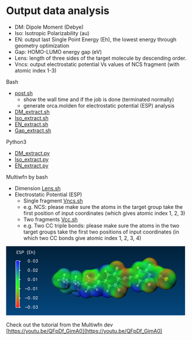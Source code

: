 # Output data analysis

- DM: Dipole Moment (Debye)
- Iso: Isotropic Polarizability (au)
- EN: output last Single Point Energy (Eh), the lowest energy through geometry optimization
- Gap: HOMO-LUMO energy gap (eV)
- Lens: length of three sides of the target molecule by descending order.
- Vncs: output electrostatic potential Vs values of NCS fragment (with atomic index 1-3)
  
Bash
- [post.sh](https://github.com/er1czz/ORCA-scripts/blob/main/orca_output/post.sh)
  - show the wall time and if the job is done (terminated normally)
  - generate orca.molden for electrostatic potential (ESP) analysis
- [DM_extract.sh](https://github.com/er1czz/ORCA-scripts/blob/main/orca_output/DM_extract.sh)
- [Iso_extract.sh](https://github.com/er1czz/ORCA-scripts/blob/main/orca_output/Iso_extract.sh)
- [EN_extract.sh](https://github.com/er1czz/ORCA-scripts/blob/main/orca_output/EN_extract.sh)
- [Gap_extract.sh](https://github.com/er1czz/ORCA-scripts/blob/main/orca_output/Gap_extract.sh)
  
Python3
- [DM_extract.py](https://github.com/er1czz/ORCA-scripts/blob/main/orca_output/DM_extract.py)
- [Iso_extract.py](https://github.com/er1czz/ORCA-scripts/blob/main/orca_output/Iso_extract.py)
- [EN_extract.py](https://github.com/er1czz/ORCA-scripts/blob/main/orca_output/EN_extract.py)

Multiwfn by bash
- Dimension [Lens.sh](https://github.com/er1czz/ORCA-scripts/blob/main/orca_output/Lens.sh)
- Electrostatic Potential (ESP)
  - Single fragment [Vncs.sh](https://github.com/er1czz/ORCA-scripts/blob/main/orca_output/Vncs.sh)
  - e.g. NCS: please make sure the atoms in the target group take the first position of input coordinates (which gives atomic index 1, 2, 3)
  - Two fragments [Vcc.sh](https://github.com/er1czz/ORCA-scripts/blob/main/orca_output/Vcc.sh)
  - e.g. Two CC triple bonds: please make sure the atoms in the two target groups take the first two positions of input coordinates (in which two CC bonds give atomic index 1, 2, 3, 4)

![Molecular Electrostatic Potential Map](https://github.com/er1czz/ORCA-scripts/blob/main/orca_output/ESP.png)

Check out the tutorial from the Multiwfn dev [https://youtu.be/QFpDf_GimA0](https://youtu.be/QFpDf_GimA0)
